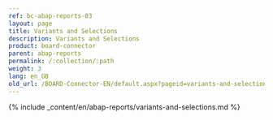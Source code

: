 ```yaml
---
ref: bc-abap-reports-03
layout: page
title: Variants and Selections
description: Variants and Selections
product: board-connector
parent: abap-reports
permalink: /:collection/:path
weight: 3
lang: en_GB
old_url: /BOARD-Connector-EN/default.aspx?pageid=variants-and-selections
---
```

{% include _content/en/abap-reports/variants-and-selections.md %}

